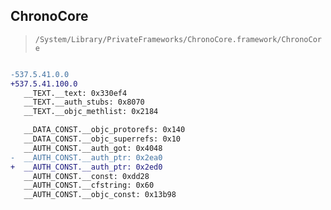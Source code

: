 ## ChronoCore

> `/System/Library/PrivateFrameworks/ChronoCore.framework/ChronoCore`

```diff

-537.5.41.0.0
+537.5.41.100.0
   __TEXT.__text: 0x330ef4
   __TEXT.__auth_stubs: 0x8070
   __TEXT.__objc_methlist: 0x2184

   __DATA_CONST.__objc_protorefs: 0x140
   __DATA_CONST.__objc_superrefs: 0x10
   __AUTH_CONST.__auth_got: 0x4048
-  __AUTH_CONST.__auth_ptr: 0x2ea0
+  __AUTH_CONST.__auth_ptr: 0x2ed0
   __AUTH_CONST.__const: 0xdd28
   __AUTH_CONST.__cfstring: 0x60
   __AUTH_CONST.__objc_const: 0x13b98

```
